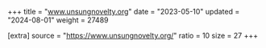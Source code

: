 +++
title = "www.unsungnovelty.org"
date = "2023-05-10"
updated = "2024-08-01"
weight = 27489

[extra]
source = "https://www.unsungnovelty.org/"
ratio = 10
size = 27
+++

